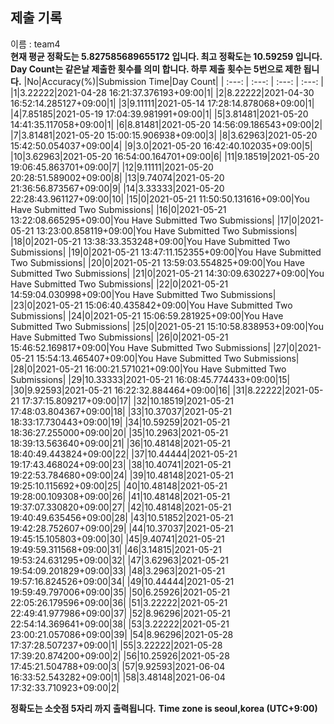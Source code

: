 


  
## 제출 기록  
이름 : team4  
**현재 평균 정확도는 5.827585689655172 입니다. 최고 정확도는 10.59259 입니다.**  
**Day Count는 같은날 제출한 횟수를 의미 합니다. 하루 제출 횟수는 5번으로 제한 됩니다.**
|No|Accuracy(%)|Submission Time|Day Count|
| :---: | :---: | :---: | :---: |
|1|3.22222|2021-04-28 16:21:37.376193+09:00|1|
|2|8.22222|2021-04-30 16:52:14.285127+09:00|1|
|3|9.11111|2021-05-14 17:28:14.878068+09:00|1|
|4|7.85185|2021-05-19 17:04:39.981991+09:00|1|
|5|3.81481|2021-05-20 14:41:35.117058+09:00|1|
|6|8.81481|2021-05-20 14:56:09.186543+09:00|2|
|7|3.81481|2021-05-20 15:00:15.906938+09:00|3|
|8|3.62963|2021-05-20 15:42:50.054037+09:00|4|
|9|3.0|2021-05-20 16:42:40.102035+09:00|5|
|10|3.62963|2021-05-20 16:54:00.164701+09:00|6|
|11|9.18519|2021-05-20 19:06:45.863701+09:00|7|
|12|9.11111|2021-05-20 20:28:51.589002+09:00|8|
|13|9.74074|2021-05-20 21:36:56.873567+09:00|9|
|14|3.33333|2021-05-20 22:28:43.961127+09:00|10|
|15|0|2021-05-21 11:50:50.131616+09:00|You Have Submitted Two Submissions|
|16|0|2021-05-21 13:22:08.665295+09:00|You Have Submitted Two Submissions|
|17|0|2021-05-21 13:23:00.858119+09:00|You Have Submitted Two Submissions|
|18|0|2021-05-21 13:38:33.353248+09:00|You Have Submitted Two Submissions|
|19|0|2021-05-21 13:47:11.152355+09:00|You Have Submitted Two Submissions|
|20|0|2021-05-21 13:59:03.554825+09:00|You Have Submitted Two Submissions|
|21|0|2021-05-21 14:30:09.630227+09:00|You Have Submitted Two Submissions|
|22|0|2021-05-21 14:59:04.030998+09:00|You Have Submitted Two Submissions|
|23|0|2021-05-21 15:06:40.435842+09:00|You Have Submitted Two Submissions|
|24|0|2021-05-21 15:06:59.281925+09:00|You Have Submitted Two Submissions|
|25|0|2021-05-21 15:10:58.838953+09:00|You Have Submitted Two Submissions|
|26|0|2021-05-21 15:46:52.169817+09:00|You Have Submitted Two Submissions|
|27|0|2021-05-21 15:54:13.465407+09:00|You Have Submitted Two Submissions|
|28|0|2021-05-21 16:00:21.571021+09:00|You Have Submitted Two Submissions|
|29|10.33333|2021-05-21 16:08:45.774433+09:00|15|
|30|9.92593|2021-05-21 16:22:32.884464+09:00|16|
|31|8.22222|2021-05-21 17:37:15.809217+09:00|17|
|32|10.18519|2021-05-21 17:48:03.804367+09:00|18|
|33|10.37037|2021-05-21 18:33:17.730443+09:00|19|
|34|10.59259|2021-05-21 18:36:27.255000+09:00|20|
|35|10.2963|2021-05-21 18:39:13.563640+09:00|21|
|36|10.48148|2021-05-21 18:40:49.443824+09:00|22|
|37|10.44444|2021-05-21 19:17:43.468024+09:00|23|
|38|10.40741|2021-05-21 19:22:53.784680+09:00|24|
|39|10.48148|2021-05-21 19:25:10.115692+09:00|25|
|40|10.48148|2021-05-21 19:28:00.109308+09:00|26|
|41|10.48148|2021-05-21 19:37:07.330820+09:00|27|
|42|10.48148|2021-05-21 19:40:49.635456+09:00|28|
|43|10.51852|2021-05-21 19:42:28.752607+09:00|29|
|44|10.37037|2021-05-21 19:45:15.105803+09:00|30|
|45|9.40741|2021-05-21 19:49:59.311568+09:00|31|
|46|3.14815|2021-05-21 19:53:24.631295+09:00|32|
|47|3.62963|2021-05-21 19:54:09.201829+09:00|33|
|48|3.2963|2021-05-21 19:57:16.824526+09:00|34|
|49|10.44444|2021-05-21 19:59:49.797006+09:00|35|
|50|6.25926|2021-05-21 22:05:26.179596+09:00|36|
|51|3.22222|2021-05-21 22:49:41.977986+09:00|37|
|52|8.96296|2021-05-21 22:54:14.369641+09:00|38|
|53|3.22222|2021-05-21 23:00:21.057086+09:00|39|
|54|8.96296|2021-05-28 17:37:28.507237+09:00|1|
|55|3.22222|2021-05-28 17:39:20.874200+09:00|2|
|56|10.25926|2021-05-28 17:45:21.504788+09:00|3|
|57|9.92593|2021-06-04 16:33:52.543282+09:00|1|
|58|3.48148|2021-06-04 17:32:33.710923+09:00|2|


**정확도는 소숫점 5자리 까지 출력됩니다.**
**Time zone is seoul,korea (UTC+9:00)**
